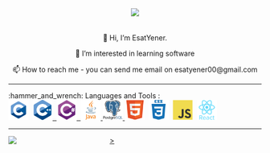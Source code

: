 <div id="header" align="center">
  <img src="https://media.giphy.com/media/M9gbBd9nbDrOTu1Mqx/giphy.gif" width="100"/>
  <div><br>
    <p>👋 Hi, I’m EsatYener.</p>
    <p>👀 I’m interested in learning software</p>
    <p >📫 How to reach me - you can send me email on esatyener00@gmail.com </p>
</div>
</div>
<hr>
:hammer_and_wrench: Languages and Tools :
<div align:"center">
  <img src="https://raw.githubusercontent.com/github/explore/f3e22f0dca2be955676bc70d6214b95b13354ee8/topics/c/c.png" width="40" height="40" alt="c logo">&nbsp;
  <a href="https://www.w3schools.com/cpp/" rel="nofollow"> <img src="https://raw.githubusercontent.com/devicons/devicon/master/icons/cplusplus/cplusplus-original.svg" alt="cplusplus" width="40" height="40">&nbsp;
  <img src="https://raw.githubusercontent.com/devicons/devicon/master/icons/csharp/csharp-original.svg" alt="csharp" width="40" height="40">&nbsp;
  <img src="https://raw.githubusercontent.com/github/explore/5b3600551e122a3277c2c5368af2ad5725ffa9a1/topics/java/java.png" width="40" height="40" alt="java logo">
  <a href="https://www.postgresql.org" rel="nofollow"> <img src="https://raw.githubusercontent.com/devicons/devicon/master/icons/postgresql/postgresql-original-wordmark.svg" alt="postgresql" width="40" height="40" style="max-width: 100%;"> </a>
  <img src="https://github.com/devicons/devicon/blob/master/icons/html5/html5-original.svg" title="HTML5" alt="HTML" width="40" height="40"/>&nbsp;
  <img src="https://github.com/devicons/devicon/blob/master/icons/css3/css3-plain-wordmark.svg"  title="CSS3" alt="CSS" width="40" height="40"/>&nbsp;
  <img src="https://github.com/devicons/devicon/blob/master/icons/javascript/javascript-original.svg" title="JavaScript" alt="JavaScript" width="40" height="40"/>&nbsp;
  <img src="https://github.com/devicons/devicon/blob/master/icons/react/react-original-wordmark.svg" title="React" alt="React" width="40" height="40"/>&nbsp;
</div>
<hr>
<p dir="auto"><a target="_blank" rel="noopener noreferrer nofollow" href=<img src="https://camo.githubusercontent.com/9a2c689121b5c6edc7508cbac997a642ca460b0590e241cce7d6c0e52ebfea3f/68747470733a2f2f6769746875622d726561646d652d73746174732e76657263656c2e6170702f6170692f746f702d6c616e67732f3f757365726e616d653d4573617459656e65722662675f636f6c6f723d33302c6539363434332c393034653935267469746c655f636f6c6f723d66666626746578745f636f6c6f723d666666266c61796f75743d636f6d7061637426616c69676e3d63656e746572" alt="GitHub Stats" />><img width="40%" align="left" src="https://camo.githubusercontent.com/9a2c689121b5c6edc7508cbac997a642ca460b0590e241cce7d6c0e52ebfea3f/68747470733a2f2f6769746875622d726561646d652d73746174732e76657263656c2e6170702f6170692f746f702d6c616e67732f3f757365726e616d653d65726365616c74756e2662675f636f6c6f723d33302c6539363434332c393034653935267469746c655f636f6c6f723d66666626746578745f636f6c6f723d666666266c61796f75743d636f6d7061637426616c69676e3d63656e746572295d2868747470733a2f2f6769746875622e636f6d2f65726365616c74756e2f6769746875622d726561646d652d7374617473" data-canonical-src="https://github-readme-stats.vercel.app/api/top-langs/?username=ercealtun&amp;bg_color=30,e96443,904e95&amp;title_color=fff&amp;text_color=fff&amp;layout=compact&amp;align=center)](https://github.com/ercealtun/github-readme-stats" style="max-width: 100%;"></a></p>
